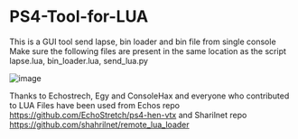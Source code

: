 # PS4-Tool-for-LUA
This is a GUI tool send lapse, bin loader and bin file from single console
Make sure the following files are present in the same location as the script 
lapse.lua, bin_loader.lua, send_lua.py

![image](https://github.com/user-attachments/assets/361ae968-f208-415a-87af-054ce61d47b0)


Thanks to Echostrech, Egy and ConsoleHax and everyone who contributed to LUA
Files have been used from Echos repo https://github.com/EchoStretch/ps4-hen-vtx
and Sharilnet repo https://github.com/shahrilnet/remote_lua_loader
